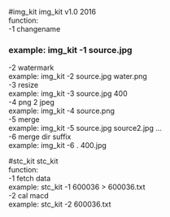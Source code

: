 #img_kit
img_kit v1.0 2016<br>
function:<br>
-1 changename<br>
###		example: img_kit -1 source.jpg<br>
-2 watermark<br>
		example: img_kit -2 source.jpg water.png<br>
-3 resize<br>
		example: img_kit -3 source.jpg 400<br>
-4 png 2 jpeg<br>
		example: img_kit -4 source.png<br>
-5 merge<br>
		example: img_kit -5 source.jpg source2.jpg ...<br>
-6 merge dir suffix<br>
		example: img_kit -6 . 400.jpg<br>

#stc_kit
stc_kit<br> 
function:<br>
-1  fetch data <br>
		example: stc_kit -1 600036 > 600036.txt <br>
-2  cal macd  <br>
		example: stc_kit -2 600036.txt <br>

